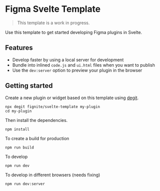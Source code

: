 # Figma Svelte Template

> This template is a work in progress.

Use this template to get started developing Figma plugins in Svelte.

## Features

-   Develop faster by using a local server for development
-   Bundle into inlined `code.js` and `ui.html` files when you want to publish
-   Use the `dev:server` option to preview your plugin in the browser

## Getting started

Create a new plugin or widget based on this template using [degit](https://github.com/Rich-Harris/degit).

```shell
npx degit fignite/svelte-template my-plugin
cd my-plugin
```

Then install the dependencies.

```shell
npm install
```

To create a build for production

```shell
npm run build
```

To develop

```shell
npm run dev
```

To develop in different browsers (needs fixing)

```shell
npm run dev:server
```
